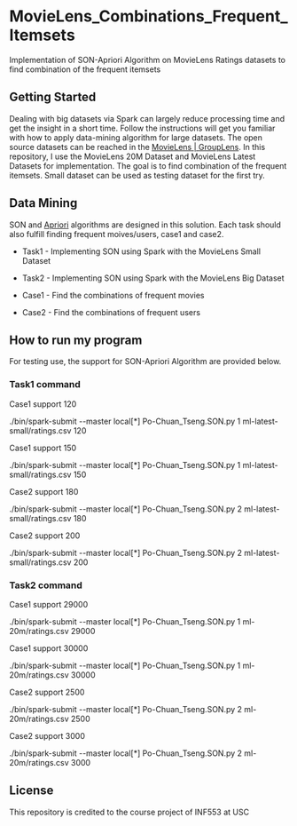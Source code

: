 # MovieLens_Combinations_Frequent_Itemsets

Implementation of SON-Apriori Algorithm on MovieLens Ratings datasets to find combination of the frequent itemsets

## Getting Started

Dealing with big datasets via Spark can largely reduce processing time and get the insight in a short time. Follow the instructions will get you familiar with how to apply data-mining algorithm for large datasets. The open source datasets can be reached in the [MovieLens | GroupLens](https://grouplens.org/datasets/movielens/). In this repository, I use the MovieLens 20M Dataset and MovieLens Latest Datasets for implementation. The goal is to find combination of the frequent itemsets. Small dataset can be used as testing dataset for the first try. 

## Data Mining

SON and [Apriori](https://en.wikipedia.org/wiki/Apriori_algorithm) algorithms are designed in this solution. Each task should also fulfill finding frequent moives/users, case1 and case2.

* Task1 - Implementing SON using Spark with the MovieLens Small Dataset

* Task2 - Implementing SON using Spark with the MovieLens Big Dataset

* Case1 - Find the combinations of frequent movies

* Case2 - Find the combinations of frequent users

## How to run my program

For testing use, the support for SON-Apriori Algorithm are provided below. 

### Task1 command

Case1 support 120

./bin/spark-submit --master local[*] Po-Chuan_Tseng.SON.py 1 ml-latest-small/ratings.csv 120

Case1 support 150

./bin/spark-submit --master local[*] Po-Chuan_Tseng.SON.py 1 ml-latest-small/ratings.csv 150

Case2 support 180

./bin/spark-submit --master local[*] Po-Chuan_Tseng.SON.py 2 ml-latest-small/ratings.csv 180

Case2 support 200

./bin/spark-submit --master local[*] Po-Chuan_Tseng.SON.py 2 ml-latest-small/ratings.csv 200

### Task2 command

Case1 support 29000

./bin/spark-submit --master local[*] Po-Chuan_Tseng.SON.py 1 ml-20m/ratings.csv 29000

Case1 support 30000

./bin/spark-submit --master local[*] Po-Chuan_Tseng.SON.py 1 ml-20m/ratings.csv 30000

Case2 support 2500

./bin/spark-submit --master local[*] Po-Chuan_Tseng.SON.py 2 ml-20m/ratings.csv 2500

Case2 support 3000

./bin/spark-submit --master local[*] Po-Chuan_Tseng.SON.py 2 ml-20m/ratings.csv 3000

## License

This repository is credited to the course project of INF553 at USC 
